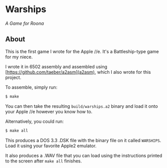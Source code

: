 # Warships

_A Game for Roona_

## About

This is the first game I wrote for the Apple //e. It's a Battleship-type game
for my niece.

I wrote it in 6502 assembly and assembled using
[https://github.com/taeber/a2asm](a2asm), which I also wrote for this project.

To assemble, simply run:

```bash
$ make
```

You can then take the resulting `build/warships.a2` binary and load it onto
your Apple //e however you know how to.

Alternatively, you could run:

```bash
$ make all
```

This produces a DOS 3.3 .DSK file with the binary file on it called `WARSHIPS`.
Load it using your favorite Apple2 emulator.

It also produces a .WAV file that you can load using the instructions printed
to the screen after `make all` finishes.
